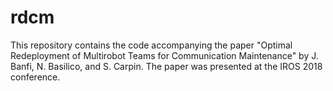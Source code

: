 # rdcm
This repository contains the code accompanying the paper "Optimal Redeployment of Multirobot Teams for Communication Maintenance" by J. Banfi, N. Basilico, and S. Carpin. The paper was presented at the IROS 2018 conference.
